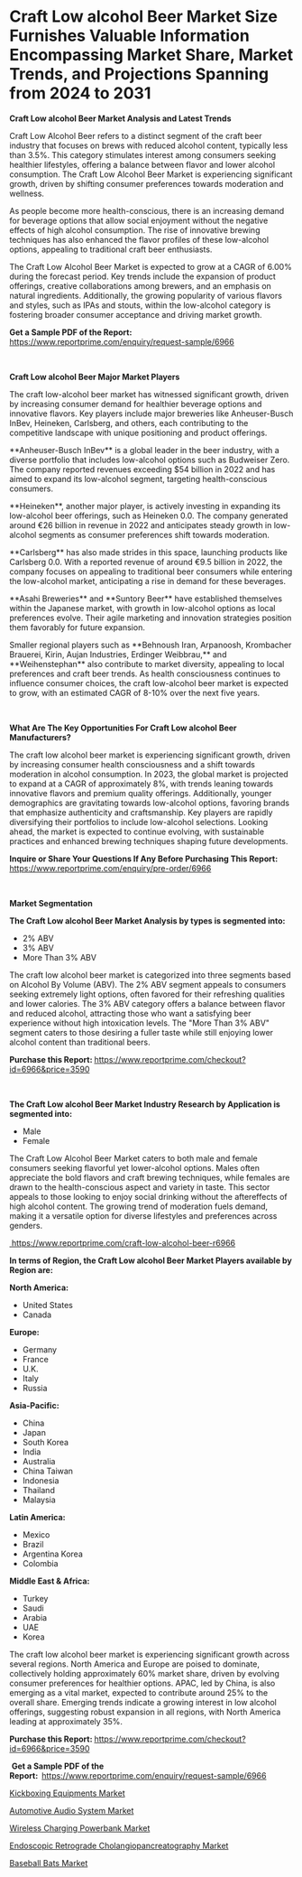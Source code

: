 <p><h1>Craft Low alcohol Beer Market Size Furnishes Valuable Information Encompassing Market Share, Market Trends, and Projections Spanning from 2024 to 2031</h1></p><p><strong>Craft Low alcohol Beer Market Analysis and Latest Trends</strong></p>
<p><p>Craft Low Alcohol Beer refers to a distinct segment of the craft beer industry that focuses on brews with reduced alcohol content, typically less than 3.5%. This category stimulates interest among consumers seeking healthier lifestyles, offering a balance between flavor and lower alcohol consumption. The Craft Low Alcohol Beer Market is experiencing significant growth, driven by shifting consumer preferences towards moderation and wellness. </p><p>As people become more health-conscious, there is an increasing demand for beverage options that allow social enjoyment without the negative effects of high alcohol consumption. The rise of innovative brewing techniques has also enhanced the flavor profiles of these low-alcohol options, appealing to traditional craft beer enthusiasts. </p><p>The Craft Low Alcohol Beer Market is expected to grow at a CAGR of 6.00% during the forecast period. Key trends include the expansion of product offerings, creative collaborations among brewers, and an emphasis on natural ingredients. Additionally, the growing popularity of various flavors and styles, such as IPAs and stouts, within the low-alcohol category is fostering broader consumer acceptance and driving market growth.</p></p>
<p><strong>Get a Sample PDF of the Report:&nbsp;</strong> <a href="https://www.reportprime.com/enquiry/request-sample/6966">https://www.reportprime.com/enquiry/request-sample/6966</a></p>
<p>&nbsp;</p>
<p><strong>Craft Low alcohol Beer Major Market Players</strong></p>
<p><p>The craft low-alcohol beer market has witnessed significant growth, driven by increasing consumer demand for healthier beverage options and innovative flavors. Key players include major breweries like Anheuser-Busch InBev, Heineken, Carlsberg, and others, each contributing to the competitive landscape with unique positioning and product offerings.</p><p>**Anheuser-Busch InBev** is a global leader in the beer industry, with a diverse portfolio that includes low-alcohol options such as Budweiser Zero. The company reported revenues exceeding $54 billion in 2022 and has aimed to expand its low-alcohol segment, targeting health-conscious consumers.</p><p>**Heineken**, another major player, is actively investing in expanding its low-alcohol beer offerings, such as Heineken 0.0. The company generated around €26 billion in revenue in 2022 and anticipates steady growth in low-alcohol segments as consumer preferences shift towards moderation.</p><p>**Carlsberg** has also made strides in this space, launching products like Carlsberg 0.0. With a reported revenue of around €9.5 billion in 2022, the company focuses on appealing to traditional beer consumers while entering the low-alcohol market, anticipating a rise in demand for these beverages.</p><p>**Asahi Breweries** and **Suntory Beer** have established themselves within the Japanese market, with growth in low-alcohol options as local preferences evolve. Their agile marketing and innovation strategies position them favorably for future expansion.</p><p>Smaller regional players such as **Behnoush Iran, Arpanoosh, Krombacher Brauerei, Kirin, Aujan Industries, Erdinger Weibbrau,** and **Weihenstephan** also contribute to market diversity, appealing to local preferences and craft beer trends. As health consciousness continues to influence consumer choices, the craft low-alcohol beer market is expected to grow, with an estimated CAGR of 8-10% over the next five years.</p></p>
<p>&nbsp;</p>
<p><strong>What Are The Key Opportunities For Craft Low alcohol Beer Manufacturers?</strong></p>
<p><p>The craft low alcohol beer market is experiencing significant growth, driven by increasing consumer health consciousness and a shift towards moderation in alcohol consumption. In 2023, the global market is projected to expand at a CAGR of approximately 8%, with trends leaning towards innovative flavors and premium quality offerings. Additionally, younger demographics are gravitating towards low-alcohol options, favoring brands that emphasize authenticity and craftsmanship. Key players are rapidly diversifying their portfolios to include low-alcohol selections. Looking ahead, the market is expected to continue evolving, with sustainable practices and enhanced brewing techniques shaping future developments.</p></p>
<p><strong>Inquire or Share Your Questions If Any Before Purchasing This Report:</strong> <a href="https://www.reportprime.com/enquiry/pre-order/6966">https://www.reportprime.com/enquiry/pre-order/6966</a></p>
<p>&nbsp;</p>
<p><strong>Market Segmentation</strong></p>
<p><strong>The Craft Low alcohol Beer Market Analysis by types is segmented into:</strong></p>
<p><ul><li>2% ABV</li><li>3% ABV</li><li>More Than 3% ABV</li></ul></p>
<p><p>The craft low alcohol beer market is categorized into three segments based on Alcohol By Volume (ABV). The 2% ABV segment appeals to consumers seeking extremely light options, often favored for their refreshing qualities and lower calories. The 3% ABV category offers a balance between flavor and reduced alcohol, attracting those who want a satisfying beer experience without high intoxication levels. The "More Than 3% ABV" segment caters to those desiring a fuller taste while still enjoying lower alcohol content than traditional beers.</p></p>
<p><strong>Purchase this Report:&nbsp;</strong><a href="https://www.reportprime.com/checkout?id=6966&price=3590">https://www.reportprime.com/checkout?id=6966&price=3590</a></p>
<p>&nbsp;</p>
<p><strong>The Craft Low alcohol Beer Market Industry Research by Application is segmented into:</strong></p>
<p><ul><li>Male</li><li>Female</li></ul></p>
<p><p>The Craft Low Alcohol Beer Market caters to both male and female consumers seeking flavorful yet lower-alcohol options. Males often appreciate the bold flavors and craft brewing techniques, while females are drawn to the health-conscious aspect and variety in taste. This sector appeals to those looking to enjoy social drinking without the aftereffects of high alcohol content. The growing trend of moderation fuels demand, making it a versatile option for diverse lifestyles and preferences across genders.</p></p>
<p><a href="https://www.reportprime.com/craft-low-alcohol-beer-r6966">&nbsp;https://www.reportprime.com/craft-low-alcohol-beer-r6966</a></p>
<p><strong>In terms of Region, the Craft Low alcohol Beer Market Players available by Region are:</strong></p>
<p>
    <p> <strong> North America: </strong>
        <ul>
            <li>United States</li>
            <li>Canada</li>
        </ul>
        </p> 
    <p> <strong> Europe: </strong>
        <ul>
            <li>Germany</li>
            <li>France</li>
            <li>U.K.</li>
            <li>Italy</li>
            <li>Russia</li>
        </ul>
        </p> 
    <p> <strong> Asia-Pacific: </strong>
        <ul>
            <li>China</li>
            <li>Japan</li>
            <li>South Korea</li>
            <li>India</li>
            <li>Australia</li>
            <li>China Taiwan</li>
            <li>Indonesia</li>
            <li>Thailand</li>
            <li>Malaysia</li>
        </ul>
        </p> 
    <p> <strong> Latin America: </strong>
        <ul>
            <li>Mexico</li>
            <li>Brazil</li>
            <li>Argentina Korea</li>
            <li>Colombia</li>
        </ul>
        </p> 
    <p> <strong> Middle East & Africa: </strong>
        <ul>
            <li>Turkey</li>
            <li>Saudi</li>
            <li>Arabia</li>
            <li>UAE</li>
            <li>Korea</li>
        </ul>
    </p>
    </p>
<p><p>The craft low alcohol beer market is experiencing significant growth across several regions. North America and Europe are poised to dominate, collectively holding approximately 60% market share, driven by evolving consumer preferences for healthier options. APAC, led by China, is also emerging as a vital market, expected to contribute around 25% to the overall share. Emerging trends indicate a growing interest in low alcohol offerings, suggesting robust expansion in all regions, with North America leading at approximately 35%.</p></p>
<p><strong>Purchase this Report: </strong><a href="https://www.reportprime.com/checkout?id=6966&price=3590">https://www.reportprime.com/checkout?id=6966&price=3590</a></p>
<p>&nbsp;<strong>Get a Sample PDF of the Report:&nbsp;&nbsp;</strong><a href="https://www.reportprime.com/enquiry/request-sample/6966">https://www.reportprime.com/enquiry/request-sample/6966</a></p>
<p><strong></strong></p>
<p><p><a href="https://issuu.com/reportprime-2/docs/kickboxing-equipments-market-size-2_a601fef07072c5">Kickboxing Equipments Market</a></p><p><a href="https://www.linkedin.com/pulse/pioneering-growth-analyzing-global-automotive-audio-system-jn9tc?trackingId=%2BRzVztdYSL%2B%2F%2FJl8svcCZw%3D%3D">Automotive Audio System Market</a></p><p><a href="https://medium.com/@carolineparks3691/global-wireless-charging-powerbank-market-focus-on-application-end-use-industry-type-equipment-14f1ad96043e">Wireless Charging Powerbank Market</a></p><p><a href="https://www.linkedin.com/pulse/endoscopic-retrograde-cholangiopancreatography-industry-sector-mykyc?trackingId=cv%2BPNnriTbSQHIYXVFXlww%3D%3D">Endoscopic Retrograde Cholangiopancreatography Market</a></p><p><a href="https://issuu.com/reportprime-2/docs/baseball-bats-market-size-2030.pptx_558648c04e9248">Baseball Bats Market</a></p></p>